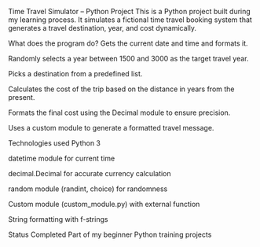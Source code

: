 Time Travel Simulator – Python Project
This is a Python project built during my learning process.
It simulates a fictional time travel booking system that generates a travel destination, year, and cost dynamically.

What does the program do?
Gets the current date and time and formats it.

Randomly selects a year between 1500 and 3000 as the target travel year.

Picks a destination from a predefined list.

Calculates the cost of the trip based on the distance in years from the present.

Formats the final cost using the Decimal module to ensure precision.

Uses a custom module to generate a formatted travel message.

Technologies used
Python 3

datetime module for current time

decimal.Decimal for accurate currency calculation

random module (randint, choice) for randomness

Custom module (custom_module.py) with external function

String formatting with f-strings

Status
Completed
Part of my beginner Python training projects